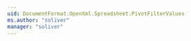```yaml
---
uid: DocumentFormat.OpenXml.Spreadsheet.PivotFilterValues
ms.author: "soliver"
manager: "soliver"
---
```

